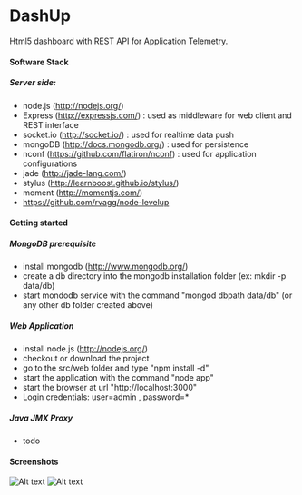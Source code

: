 DashUp
======

Html5 dashboard with REST API for Application Telemetry.


#### Software Stack ####

##### Server side: #####
* node.js (http://nodejs.org/) 
* Express (http://expressjs.com/) : used as middleware for web client and REST interface
* socket.io (http://socket.io/) : used for realtime data push
* mongoDB (http://docs.mongodb.org/) : used for persistence
* nconf (https://github.com/flatiron/nconf) : used for application configurations
* jade (http://jade-lang.com/) 
* stylus (http://learnboost.github.io/stylus/)
* moment (http://momentjs.com/)
* https://github.com/rvagg/node-levelup


#### Getting started ####

##### MongoDB prerequisite #####

* install mongodb (http://www.mongodb.org/)
* create a db directory into the mongodb installation folder (ex: mkdir -p data/db)
* start mondodb service with the command "mongod dbpath data/db" (or any other db folder created above)

##### Web Application #####

* install node.js (http://nodejs.org/) 
* checkout or download the project
* go to the src/web folder and type "npm install -d"
* start the application with the command "node app"
* start the browser at url "http://localhost:3000"
* Login credentials: user=admin , password=* 

##### Java JMX Proxy #####
* todo


#### Screenshots ####



![Alt text](docs/screenshots/login.png "Login")	
![Alt text](docs/screenshots/screen1.png "Screenshot")

